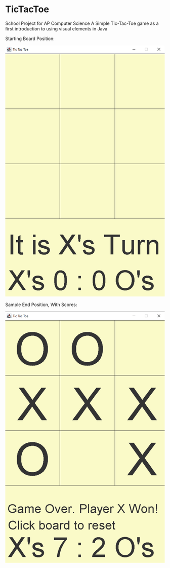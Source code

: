 # TicTacToe
School Project for AP Computer Science A
Simple Tic-Tac-Toe game as a first introduction to using visual elements in Java

Starting Board Position: 

![Start](https://github.com/Kyrylo-Bakumenko/TicTacToe/blob/d5c81f3a3457170011f17f66c5579b4140a98a79/snapshots/start_state.png)

Sample End Position, With Scores: 

![End](https://github.com/Kyrylo-Bakumenko/TicTacToe/blob/d5c81f3a3457170011f17f66c5579b4140a98a79/snapshots/end_state.png)
